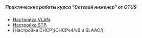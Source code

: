 ##### Практические работы курса "Сетевой инженер" от OTUS
* [Настройка VLAN](VLAN/).
* [Настройка STP](STP/).
* [Настройка DHCP](DHCPv4/v6 и SLAAC/).
